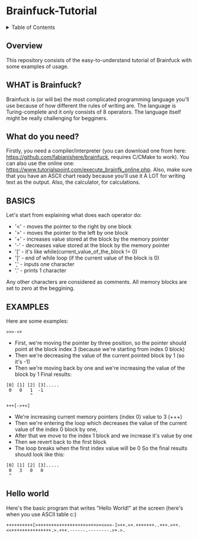 # Brainfuck-Tutorial
<details>
  <summary>Table of Contents</summary>
  <ol>
    <li>
      <a href="#overview">Overview</a>
      <ul>
        <li><a href="#what_is_brainfuck?">WHAT is Brainfuck?</a></li>
      </ul>
      <ul>
        <li><a href="#what_do_you_need?">What do you need?</a></li>
      </ul>
      <ul>
        <li><a href="#basics">BASICS</a></li>
      </ul>
      <ul>
        <li><a href="#examples">EXAMPLES</a></li>
      </ul>
      <ul>
        <li><a href="hello_world">"Hello world" PROGRAM</a></li>
      </ul>
    </li>
  </ol>
</details>


## Overview
This repository consists of the easy-to-understand tutorial of Brainfuck with some examples of usage.


## WHAT is Brainfuck?
Brainfuck is (or will be) the most complicated programming language you'll use because of how different the rules of writing are. The language is Turing-complete and it only consists of 8 operators. The language itself might be really challenging for begginers.


## What do you need?
Firstly, you need a compiler/interpreter (you can download one from here: https://github.com/fabianishere/brainfuck, requires C/CMake to work). You can also use the online one: https://www.tutorialspoint.com/execute_brainfk_online.php. Also, make sure that you have an ASCII chart ready because you'll use it A LOT for writing text as the output. Also, the calculator, for calculations.


## BASICS
Let's start from explaining what does each operator do:


* '<' - moves the pointer to the right by one block
* '>' - moves the pointer to the left by one block
* '+' - increases value stored at the block by the memory pointer
* '-' - decreases value stored at the block by the memory pointer
* '[' - it's like while(current_value_of_the_block != 0)
* ']' - end of while loop (if the current value of the block is 0)
* ',' - inputs one character
* '.' - prints 1 character

  
Any other characters are considered as comments. All memory blocks are set to zero at the beggining.


## EXAMPLES
Here are some examples:


```
>>>-<+
```


- First, we're moving the pointer by three position, so the pointer should point at the block index 3 (because we're starting from index 0 block)
- Then we're decreasing the value of the current pointed block by 1 (so it's -1)
- Then we're moving back by one and we're increasing the value of the block by 1
Final results:
```
[0] [1] [2] [3].....
 0   0   1  -1
         ^
```


```
+++[->+<]
```
- We're increasing current memory pointers (index 0) value to 3 (+++)
- Then we're entering the loop which decreases the value of the current value of the index 0 block by one,
- After that we move to the index 1 block and we increase it's value by one
- Then we revert back to the first block
- The loop breaks when the first index value will be 0
So the final results should look like this: 
```
[0] [1] [2] [3].....
 0   3   0   0
 ^
```
## Hello world
Here's the basic program that writes "Hello World!" at the screen (here's when you use ASCII table c:)


```
++++++++++[>+++++++>++++++++++>+++>+<<<<-]>++.>+.+++++++..+++.>++.<<+++++++++++++++.>.+++.------.--------.>+.>.
```
